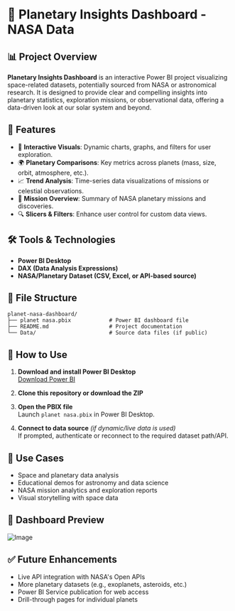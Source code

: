 # 🌌 Planetary Insights Dashboard - NASA Data

## 📊 Project Overview
**Planetary Insights Dashboard** is an interactive Power BI project visualizing space-related datasets, potentially sourced from NASA or astronomical research. It is designed to provide clear and compelling insights into planetary statistics, exploration missions, or observational data, offering a data-driven look at our solar system and beyond.

## 🚀 Features
- 📍 **Interactive Visuals**: Dynamic charts, graphs, and filters for user exploration.
- 🌍 **Planetary Comparisons**: Key metrics across planets (mass, size, orbit, atmosphere, etc.).
- 📈 **Trend Analysis**: Time-series data visualizations of missions or celestial observations.
- 🚀 **Mission Overview**: Summary of NASA planetary missions and discoveries.
- 🔍 **Slicers & Filters**: Enhance user control for custom data views.

## 🛠️ Tools & Technologies
- **Power BI Desktop**
- **DAX (Data Analysis Expressions)**
- **NASA/Planetary Dataset (CSV, Excel, or API-based source)**

## 📂 File Structure
```
planet-nasa-dashboard/
├── planet nasa.pbix            # Power BI dashboard file
├── README.md                   # Project documentation
└── Data/                       # Source data files (if public)
```

## 📅 How to Use
1. **Download and install Power BI Desktop**  
   [Download Power BI](https://powerbi.microsoft.com/desktop/)

2. **Clone this repository or download the ZIP**

3. **Open the PBIX file**  
   Launch `planet nasa.pbix` in Power BI Desktop.

4. **Connect to data source** *(if dynamic/live data is used)*  
   If prompted, authenticate or reconnect to the required dataset path/API.

## 📌 Use Cases
- Space and planetary data analysis
- Educational demos for astronomy and data science
- NASA mission analytics and exploration reports
- Visual storytelling with space data

## 📸 Dashboard Preview
![Image](https://github.com/user-attachments/assets/72f92ad9-925b-4345-b48b-94fb1a008bdb)

## ✅ Future Enhancements
- Live API integration with NASA's Open APIs
- More planetary datasets (e.g., exoplanets, asteroids, etc.)
- Power BI Service publication for web access
- Drill-through pages for individual planets



